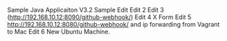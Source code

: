 Sample Java Applicaiton V3.2
Sample Edit
Edit 2
Edit 3 (http://192.168.10.12:8090/github-webhook/)
Edit 4 X Form
Edit 5 http://192.168.10.12:8080/github-webhook/ and ip forwarding from Vagrant to Mac
Edit 6 New Ubuntu Machine.
